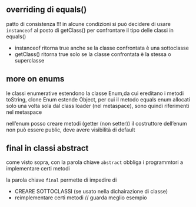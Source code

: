 ## overriding di equals()
patto di consistenza !!!
in alcune condizioni si può decidere di usare `instanceof` al posto di getClass() per confrontare il tipo delle classi in equals()
- instanceof ritorna true anche se la classe confrontata è una sottoclasse
- getClass() ritorna true solo se la classe confrontata è la stessa o superclasse
## more on enums
le classi enumerative estendono la classe Enum,da cui ereditano i metodi toString, clone
Enum estende Object, per cui il metodo equals 
enum allocati solo una volta sola dal class loader (nel metaspace), sono quindi riferimenti nel metaspace

nell’enum posso creare metodi (getter (non setter))
il costruttore dell’enum non può essere public, deve avere visibilità di default

## final in classi abstract
come visto sopra, con la parola chiave `abstract` obbliga i programmtori a implementare certi metodi

la parola chiave `final` permette di impedire di 
- CREARE SOTTOCLASSI (se usato nella dichairazione di classe)
- reimplementare certi metodi
// guarda meglio esempio


